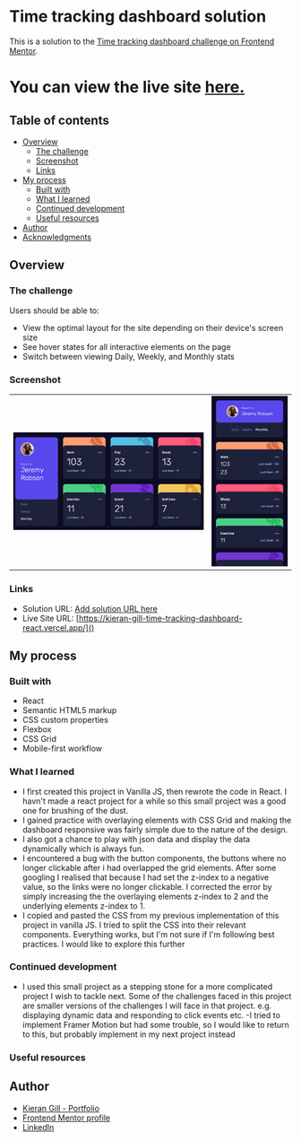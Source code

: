 # Time tracking dashboard solution

This is a solution to the [Time tracking dashboard challenge on Frontend Mentor](https://www.frontendmentor.io/challenges/time-tracking-dashboard-UIQ7167Jw).

# You can view the live site [here.](https://kieran-gill-time-tracking-dashboard-react.vercel.app/)

## Table of contents

- [Overview](#overview)
  - [The challenge](#the-challenge)
  - [Screenshot](#screenshot)
  - [Links](#links)
- [My process](#my-process)
  - [Built with](#built-with)
  - [What I learned](#what-i-learned)
  - [Continued development](#continued-development)
  - [Useful resources](#useful-resources)
- [Author](#author)
- [Acknowledgments](#acknowledgments)

## Overview

### The challenge

Users should be able to:

- View the optimal layout for the site depending on their device's screen size
- See hover states for all interactive elements on the page
- Switch between viewing Daily, Weekly, and Monthly stats

### Screenshot

<table>
<tr>
<td>
  <img src="./src/images/screenshot- desktop.png" width="500" />
</td>
<td>
  <img src="./src/images/screenshot mobile.png"  width="200"  />
  </td>
  </tr>
</table>

### Links

- Solution URL: [Add solution URL here]()
- Live Site URL: [https://kieran-gill-time-tracking-dashboard-react.vercel.app/]()

## My process

### Built with

- React
- Semantic HTML5 markup
- CSS custom properties
- Flexbox
- CSS Grid
- Mobile-first workflow

### What I learned

- I first created this project in Vanilla JS, then rewrote the code in React. I havn't made a react project for a while so this small project was a good one for brushing of the dust.
- I gained practice with overlaying elements with CSS Grid and making the dashboard responsive was fairly simple due to the nature of the design.
- I also got a chance to play with json data and display the data dynamically which is always fun.
- I encountered a bug with the button components, the buttons where no longer clickable after i had overlapped the grid elements. After some googling I realised that because I had set the z-index to a negative value, so the links were no longer clickable. I corrected the error by simply increasing the the overlaying elements z-index to 2 and the underlying elements z-index to 1.
- I copied and pasted the CSS from my previous implementation of this project in vanilla JS. I tried to split the CSS into their relevant components. Everything works, but I'm not sure if I'm following best practices. I would like to explore this further

### Continued development

- I used this small project as a stepping stone for a more complicated project I wish to tackle next. Some of the challenges faced in this project are smaller versions of the challenges I will face in that project. e.g. displaying dynamic data and responding to click events etc.
  -I tried to implement Framer Motion but had some trouble, so I would like to return to this, but probably implement in my next project instead

### Useful resources

## Author

- [Kieran Gill - Portfolio ](https://kieran-gill-portfolio.netlify.app/)
- [Frontend Mentor profile](hhttps://www.frontendmentor.io/profile/KieranWebDev)
- [LinkedIn](www.linkedin.com/in/kieran-gill)
